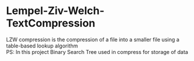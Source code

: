 # Lempel-Ziv-Welch-TextCompression
LZW compression is the compression of a file into a smaller file using a table-based lookup algorithm                                       
PS: In this project Binary Search Tree used in compress for storage of data 
